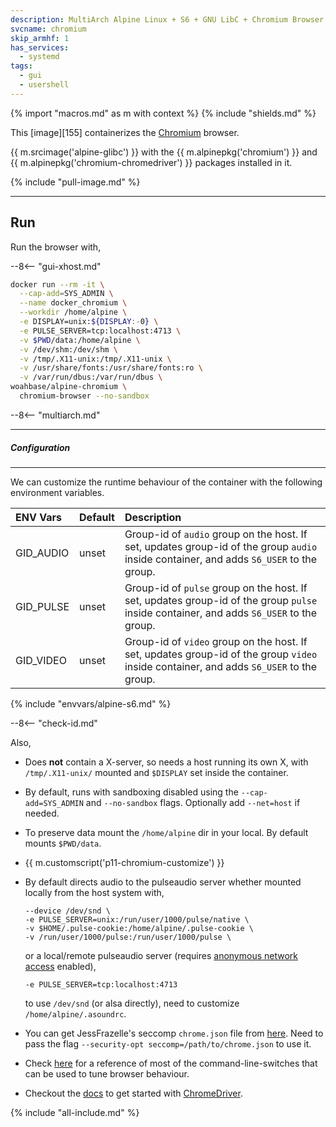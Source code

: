 ```yaml
---
description: MultiArch Alpine Linux + S6 + GNU LibC + Chromium Browser
svcname: chromium
skip_armhf: 1
has_services:
  - systemd
tags:
  - gui
  - usershell
---
```


{% import "macros.md" as m with context %}
{% include "shields.md" %}

This [image][155] containerizes the [Chromium][1] browser.

{{ m.srcimage('alpine-glibc') }} with the {{
m.alpinepkg('chromium') }} and {{
m.alpinepkg('chromium-chromedriver') }} packages installed in it.

{% include "pull-image.md" %}

---
Run
---

Run the browser with,

--8<-- "gui-xhost.md"

``` sh
docker run --rm -it \
  --cap-add=SYS_ADMIN \
  --name docker_chromium \
  --workdir /home/alpine \
  -e DISPLAY=unix:${DISPLAY:-0} \
  -e PULSE_SERVER=tcp:localhost:4713 \
  -v $PWD/data:/home/alpine \
  -v /dev/shm:/dev/shm \
  -v /tmp/.X11-unix:/tmp/.X11-unix \
  -v /usr/share/fonts:/usr/share/fonts:ro \
  -v /var/run/dbus:/var/run/dbus \
woahbase/alpine-chromium \
  chromium-browser --no-sandbox
```

--8<-- "multiarch.md"

---
##### Configuration
---

We can customize the runtime behaviour of the container with the
following environment variables.

| ENV Vars                 | Default      | Description
| :---                     | :---         | :---
| GID_AUDIO                | unset        | Group-id of `audio` group on the host. If set, updates group-id of the group `audio` inside container, and adds `S6_USER` to the group.
| GID_PULSE                | unset        | Group-id of `pulse` group on the host. If set, updates group-id of the group `pulse` inside container, and adds `S6_USER` to the group.
| GID_VIDEO                | unset        | Group-id of `video` group on the host. If set, updates group-id of the group `video` inside container, and adds `S6_USER` to the group.
{% include "envvars/alpine-s6.md" %}

--8<-- "check-id.md"

Also,

* Does **not** contain a X-server, so needs a host running its
  own X, with `/tmp/.X11-unix/` mounted and `$DISPLAY` set inside
  the container.

* By default, runs with sandboxing disabled using the
  `--cap-add=SYS_ADMIN` and `--no-sandbox` flags. Optionally add
  `--net=host` if needed.

* To preserve data mount the `/home/alpine` dir in your local. By
  default mounts `$PWD/data`.

* {{ m.customscript('p11-chromium-customize') }}

* By default directs audio to the pulseaudio server whether mounted
  locally from the host system with,
  ```
  --device /dev/snd \
  -e PULSE_SERVER=unix:/run/user/1000/pulse/native \
  -v $HOME/.pulse-cookie:/home/alpine/.pulse-cookie \
  -v /run/user/1000/pulse:/run/user/1000/pulse \
  ```
  or a local/remote pulseaudio server (requires [anonymous network
  access][4] enabled),
  ```
  -e PULSE_SERVER=tcp:localhost:4713
  ```
  to use `/dev/snd` (or alsa directly), need to customize
  `/home/alpine/.asoundrc`.

* You can get JessFrazelle's seccomp `chrome.json` file from [here][2].
  Need to pass the flag `--security-opt seccomp=/path/to/chrome.json`
  to use it.

* Check [here][3] for a reference of most of the
  command-line-switches that can be used to tune browser
  behaviour.

* Checkout the [docs][6] to get started with [ChromeDriver][5].

[1]: https://www.chromium.org/
[2]: https://github.com/jessfraz/dotfiles/blob/master/etc/docker/seccomp/chrome.json
[3]: https://peter.sh/experiments/chromium-command-line-switches/
[4]: https://www.freedesktop.org/wiki/Software/PulseAudio/Documentation/User/Network/
[5]: https://developer.chrome.com/docs/chromedriver
[6]: https://developer.chrome.com/docs/chromedriver/get-started
[7]: https://github.com/GoogleChrome/chrome-launcher
[8]: https://docs.docker.com/engine/security/apparmor/
[9]: https://discourse.ubuntu.com/t/mantic-minotaur-release-notes/35534#security-improvements

{% include "all-include.md" %}
